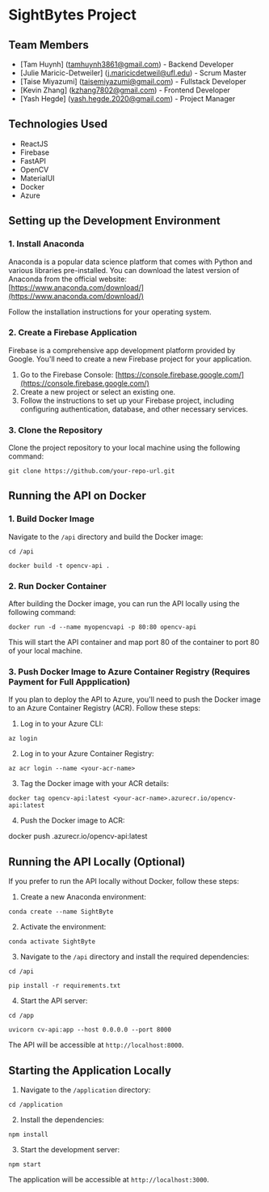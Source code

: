 # SightBytes Project

## Team Members

- [Tam Huynh] (tamhuynh3861@gmail.com) - Backend Developer
- [Julie Maricic-Detweiler] (j.maricicdetweil@ufl.edu) - Scrum Master
- [Taise Miyazumi] (taisemiyazumi@gmail.com) - Fullstack Developer
- [Kevin Zhang] (kzhang7802@gmail.com) - Frontend Developer
- [Yash Hegde] (yash.hegde.2020@gmail.com) - Project Manager

## Technologies Used

- ReactJS
- Firebase
- FastAPI
- OpenCV
- MaterialUI
- Docker
- Azure

## Setting up the Development Environment

### 1. Install Anaconda

Anaconda is a popular data science platform that comes with Python and various libraries pre-installed. You can download the latest version of Anaconda from the official website: [https://www.anaconda.com/download/](https://www.anaconda.com/download/)

Follow the installation instructions for your operating system.

### 2. Create a Firebase Application

Firebase is a comprehensive app development platform provided by Google. You'll need to create a new Firebase project for your application.

1. Go to the Firebase Console: [https://console.firebase.google.com/](https://console.firebase.google.com/)
2. Create a new project or select an existing one.
3. Follow the instructions to set up your Firebase project, including configuring authentication, database, and other necessary services.

### 3. Clone the Repository

Clone the project repository to your local machine using the following command:

```git clone https://github.com/your-repo-url.git```

## Running the API on Docker

### 1. Build Docker Image

Navigate to the `/api` directory and build the Docker image:

```cd /api```

```docker build -t opencv-api .```

### 2. Run Docker Container

After building the Docker image, you can run the API locally using the following command:

```docker run -d --name myopencvapi -p 80:80 opencv-api```

This will start the API container and map port 80 of the container to port 80 of your local machine.

### 3. Push Docker Image to Azure Container Registry (Requires Payment for Full Appplication)

If you plan to deploy the API to Azure, you'll need to push the Docker image to an Azure Container Registry (ACR). Follow these steps:

1. Log in to your Azure CLI:

```az login```

2. Log in to your Azure Container Registry:

```az acr login --name <your-acr-name>```

3. Tag the Docker image with your ACR details:

```docker tag opencv-api:latest <your-acr-name>.azurecr.io/opencv-api:latest```

4. Push the Docker image to ACR:

docker push <your-acr-name>.azurecr.io/opencv-api:latest

## Running the API Locally (Optional)

If you prefer to run the API locally without Docker, follow these steps:

1. Create a new Anaconda environment:

```conda create --name SightByte```

2. Activate the environment:

```conda activate SightByte```

3. Navigate to the `/api` directory and install the required dependencies:

```cd /api```

```pip install -r requirements.txt```

4. Start the API server:

```cd /app```

```uvicorn cv-api:app --host 0.0.0.0 --port 8000```

The API will be accessible at `http://localhost:8000`.

## Starting the Application Locally

1. Navigate to the `/application` directory:

```cd /application```

2. Install the dependencies:

```npm install```

3. Start the development server:

```npm start```

The application will be accessible at `http://localhost:3000`.

